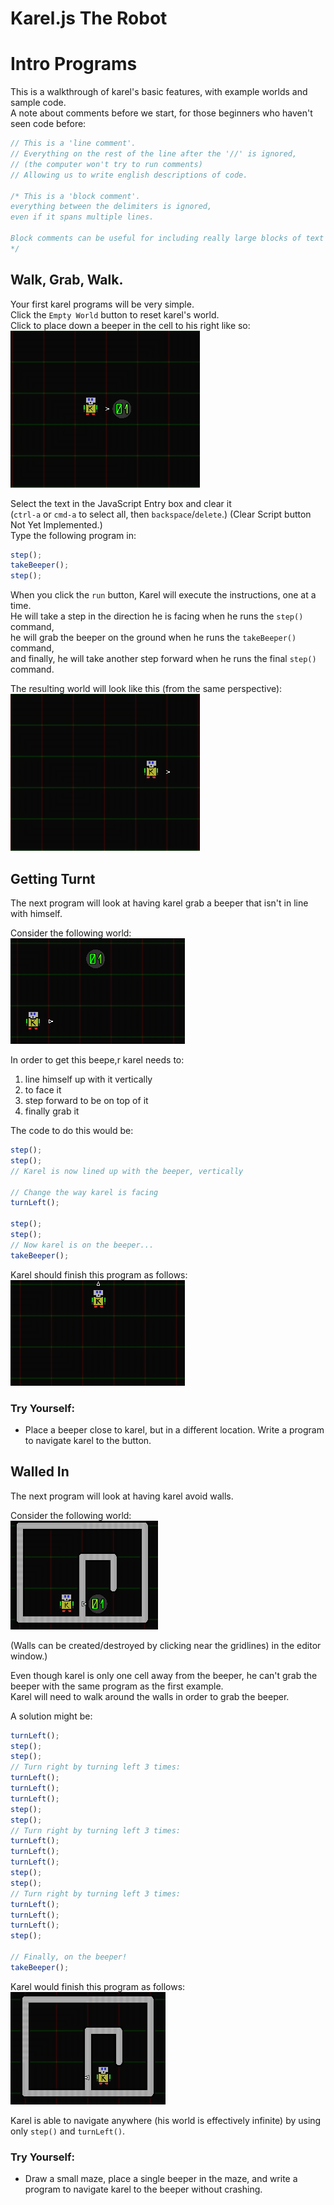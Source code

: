 # Karel.js The Robot
# Intro Programs

This is a walkthrough of karel's basic features, with example worlds and sample code.  
A note about comments before we start, for those beginners who haven't seen code before:
```js
// This is a 'line comment'.
// Everything on the rest of the line after the '//' is ignored, 
// (the computer won't try to run comments)
// Allowing us to write english descriptions of code.

/* This is a 'block comment'.
everything between the delimiters is ignored,
even if it spans multiple lines.

Block comments can be useful for including really large blocks of text to describe code.
*/
```

## Walk, Grab, Walk.
Your first karel programs will be very simple.  
Click the `Empty World` button to reset karel's world.  
Click to place down a beeper in the cell to his right like so:  
![Beeper](images/firstProgram1.png)

Select the text in the JavaScript Entry box and clear it  
(`ctrl-a` or `cmd-a` to select all, then `backspace`/`delete`.)  (Clear Script button Not Yet Implemented.)  
Type the following program in:
```js
step();
takeBeeper();
step();
```
When you click the `run` button, Karel will execute the instructions, one at a time.  
He will take a step in the direction he is facing when he runs the `step()` command,  
he will grab the beeper on the ground when he runs the `takeBeeper()` command,  
and finally, he will take another step forward when he runs the final `step()` command.

The resulting world will look like this (from the same perspective):  
![Beeper](images/firstProgram2.png)

## Getting Turnt
The next program will look at having karel grab a beeper that isn't in line with himself.

Consider the following world:  
![Turnt](images/turnt1.png)

In order to get this beepe,r karel needs to:
1. line himself up with it vertically
2. to face it
3. step forward to be on top of it
4. finally grab it

The code to do this would be:
```js
step();
step();
// Karel is now lined up with the beeper, vertically

// Change the way karel is facing
turnLeft(); 

step();
step();
// Now karel is on the beeper...
takeBeeper();
```

Karel should finish this program as follows:  
![Turnt2ElectricBoogaloo](images/turnt2.png)

### Try Yourself:
- Place a beeper close to karel, but in a different location. Write a program to navigate karel to the button.

## Walled In
The next program will look at having karel avoid walls.

Consider the following world:  
![WalledIn](images/walledIn1.png)

(Walls can be created/destroyed by clicking near the gridlines) in the editor window.)

Even though karel is only one cell away from the beeper, he can't grab the beeper with the same program as the first example.  
Karel will need to walk around the walls in order to grab the beeper.

A solution might be:
```js
turnLeft();
step(); 
step();
// Turn right by turning left 3 times:
turnLeft();
turnLeft();
turnLeft();
step();
step();
// Turn right by turning left 3 times:
turnLeft();
turnLeft();
turnLeft();
step();
step();
// Turn right by turning left 3 times:
turnLeft();
turnLeft();
turnLeft();
step();

// Finally, on the beeper!
takeBeeper();
```
Karel would finish this program as follows:  
![WalledIn2](images/walledIn2.png)

Karel is able to navigate anywhere (his world is effectively infinite) by using only `step()` and `turnLeft()`.

### Try Yourself:
- Draw a small maze, place a single beeper in the maze, and write a program to navigate karel to the beeper without crashing.
